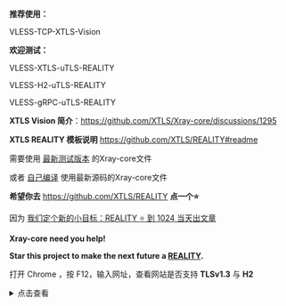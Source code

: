 **推荐使用：** 

VLESS-TCP-XTLS-Vision

**欢迎测试：**

VLESS-XTLS-uTLS-REALITY

VLESS-H2-uTLS-REALITY

VLESS-gRPC-uTLS-REALITY

**XTLS Vision 简介**：https://github.com/XTLS/Xray-core/discussions/1295

**XTLS REALITY 模板说明** https://github.com/XTLS/REALITY#readme

需要使用 [最新测试版本](https://github.com/XTLS/Xray-core/actions/workflows/release.yml) 的Xray-core文件

或者 [自己编译](https://github.com/chika0801/Xray-examples/blob/main/VLESS-XTLS-uTLS-REALITY/compile_Xray-core.md) 使用最新源码的Xray-core文件

**希望你去** https://github.com/XTLS/REALITY **点一个:star:**

因为 [我们定个新的小目标：REALITY :star: 到 1024 当天出文章](https://github.com/XTLS/Xray-core/issues/1679#issuecomment-1436520973)

**Xray-core need you help!**

**Star this project to make the next future a [REALITY](https://github.com/XTLS/REALITY).**

打开 Chrome ，按 F12，输入网址，查看网站是否支持 **TLSv1.3** 与 **H2**

<details><summary>点击查看</summary>

![1](https://user-images.githubusercontent.com/88967758/221342263-12c71cca-2d0b-4803-aa19-1270a39bcd71.jpg)

![2](https://user-images.githubusercontent.com/88967758/221342408-28fd48c7-b0b5-48f7-8ec7-8c6dba3f6b1c.jpg)

</details>
